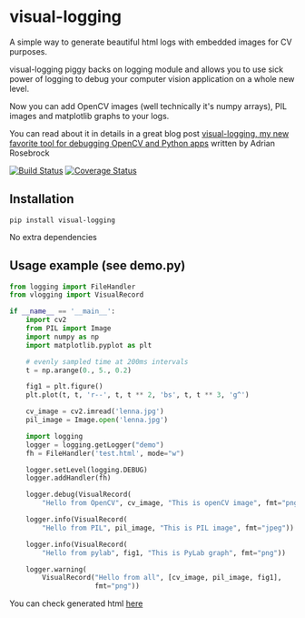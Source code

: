visual-logging
==============

A simple way to generate beautiful html logs with embedded images for CV purposes.

visual-logging piggy backs on logging module and allows you to use sick power of logging to debug your computer vision application on a whole new level.

Now you can add OpenCV images (well technically it's numpy arrays), PIL images and matplotlib graphs to your logs.

You can read about it in details in a great blog post [visual-logging, my new favorite tool for debugging OpenCV and Python apps](http://www.pyimagesearch.com/2014/12/22/visual-logging-new-favorite-tool-debugging-opencv-python-apps/) written by Adrian Rosebrock


[![Build Status](https://travis-ci.org/dchaplinsky/visual-logging.svg?branch=master)](https://travis-ci.org/dchaplinsky/visual-logging)
[![Coverage Status](https://coveralls.io/repos/dchaplinsky/visual-logging/badge.png)](https://coveralls.io/r/dchaplinsky/visual-logging)

## Installation
```pip install visual-logging```

No extra dependencies

## Usage example (see demo.py)
```python
from logging import FileHandler
from vlogging import VisualRecord

if __name__ == '__main__':
    import cv2
    from PIL import Image
    import numpy as np
    import matplotlib.pyplot as plt

    # evenly sampled time at 200ms intervals
    t = np.arange(0., 5., 0.2)

    fig1 = plt.figure()
    plt.plot(t, t, 'r--', t, t ** 2, 'bs', t, t ** 3, 'g^')

    cv_image = cv2.imread('lenna.jpg')
    pil_image = Image.open('lenna.jpg')

    import logging
    logger = logging.getLogger("demo")
    fh = FileHandler('test.html', mode="w")

    logger.setLevel(logging.DEBUG)
    logger.addHandler(fh)

    logger.debug(VisualRecord(
        "Hello from OpenCV", cv_image, "This is openCV image", fmt="png"))

    logger.info(VisualRecord(
        "Hello from PIL", pil_image, "This is PIL image", fmt="jpeg"))

    logger.info(VisualRecord(
        "Hello from pylab", fig1, "This is PyLab graph", fmt="png"))

    logger.warning(
        VisualRecord("Hello from all", [cv_image, pil_image, fig1],
                     fmt="png"))

```

You can check generated html [here](http://dchaplinsky.github.io/visual-logging/)
